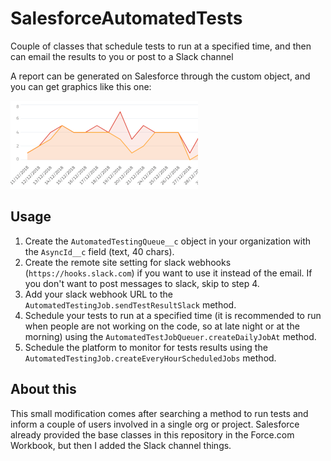 # SalesforceAutomatedTests

Couple of classes that schedule tests to run at a specified time, and then can email the results to you or post to a Slack channel

A report can be generated on Salesforce through the custom object, and you can get graphics like this one:

![sample chart](images/sample.png)

## Usage

1. Create the `AutomatedTestingQueue__c` object in your organization with the `AsyncId__c` field (text, 40 chars).
2. Create the remote site setting for slack webhooks (`https://hooks.slack.com`) if you want to use it instead of the email. If you don't want to post messages to slack, skip to step 4.
3. Add your slack webhook URL to the `AutomatedTestingJob.sendTestResultSlack` method.
4. Schedule your tests to run at a specified time (it is recommended to run when people are not working on the code, so at late night or at the morning) using the `AutomatedTestJobQueuer.createDailyJobAt` method.
5. Schedule the platform to monitor for tests results using the `AutomatedTestingJob.createEveryHourScheduledJobs` method.

## About this

This small modification comes after searching a method to run tests and inform a couple of users involved in a single org or project. Salesforce already provided the base classes in this repository in the Force.com Workbook, but then I added the Slack channel things.
